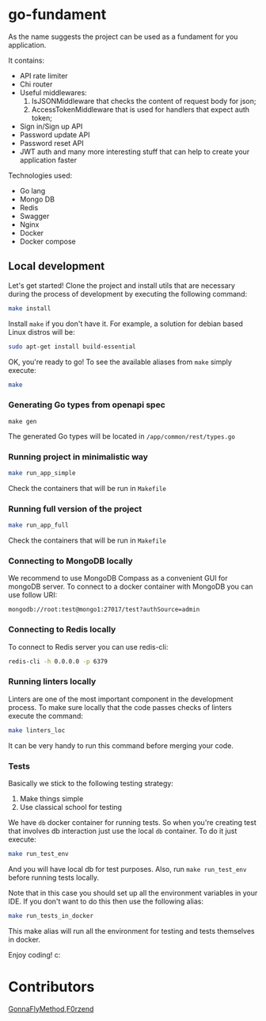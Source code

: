 # go-fundament

As the name suggests the project can be used as a fundament for you application.

It contains:
* API rate limiter
* Chi router
* Useful middlewares:
    1) IsJSONMiddleware that checks the content of request body for json;
    2) AccessTokenMiddleware that is used for handlers that expect auth token;
* Sign in/Sign up API
* Password update API
* Password reset API
* JWT auth
and many more interesting stuff that can help to create your application faster

Technologies used:
* Go lang
* Mongo DB
* Redis
* Swagger
* Nginx
* Docker
* Docker compose

## Local development
Let's get started! Clone the project and install utils that
are necessary during the process of development by executing
the following command:
```bash
make install
```

Install `make` if you don't have it. For example, a solution
for debian based Linux distros will be:
```bash
sudo apt-get install build-essential
```
OK, you're ready to go! To see the available aliases from `make`
simply execute:
```bash
make
```

### Generating Go types from openapi spec
```
make gen
```
The generated Go types will be located in
`/app/common/rest/types.go`

### Running project in minimalistic way
```bash
make run_app_simple
```
Check the containers that will be run in `Makefile`

### Running full version of the project
```bash
make run_app_full
```
Check the containers that will be run in `Makefile`

### Connecting to MongoDB locally
We recommend to use MongoDB Compass as a convenient GUI for mongoDB server.
To connect to a docker container with MongoDB you can use follow URI:
```text
mongodb://root:test@mongo1:27017/test?authSource=admin
```

### Connecting to Redis locally
To connect to Redis server you can use redis-cli:
```bash
redis-cli -h 0.0.0.0 -p 6379
```

### Running linters locally
Linters are one of the most important component in the
development process. To make sure locally that the code
passes checks of linters execute the command:
```bash
make linters_loc
```
It can be very handy to run this command  before merging
your code.

### Tests
Basically we stick to the following testing strategy:
1. Make things simple
2. Use classical school for testing

We have `db` docker container for running tests. So when you're
creating test that involves db interaction just use
the local `db` container. To do it just execute:
```bash
make run_test_env
```
And you will have local db for test purposes. Also, run
`make run_test_env` before running tests locally.

Note that in this case you should set up all the environment variables in your IDE. If you don't want to do this
then use the following alias:
```bash
make run_tests_in_docker
```
This make alias will run all the environment for testing and tests themselves in docker.


Enjoy coding! c:

# Contributors
[GonnaFlyMethod](https://github.com/GonnaFlyMethod),[F0rzend](https://github.com/F0rzend)
